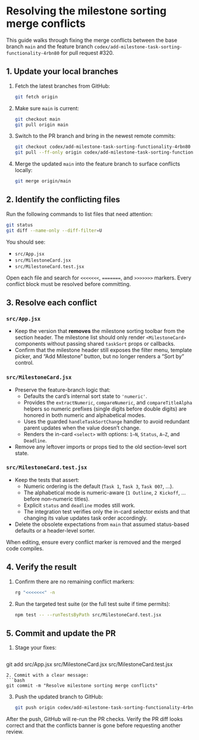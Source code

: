 # Resolving the milestone sorting merge conflicts

This guide walks through fixing the merge conflicts between the base branch `main` and the feature branch `codex/add-milestone-task-sorting-functionality-4rbn80` for pull request #320.

## 1. Update your local branches
1. Fetch the latest branches from GitHub:
   ```bash
   git fetch origin
   ```
2. Make sure `main` is current:
   ```bash
   git checkout main
   git pull origin main
   ```
3. Switch to the PR branch and bring in the newest remote commits:
   ```bash
   git checkout codex/add-milestone-task-sorting-functionality-4rbn80
   git pull --ff-only origin codex/add-milestone-task-sorting-functionality-4rbn80
   ```
4. Merge the updated `main` into the feature branch to surface conflicts locally:
   ```bash
   git merge origin/main
   ```

## 2. Identify the conflicting files
Run the following commands to list files that need attention:
```bash
git status
git diff --name-only --diff-filter=U
```
You should see:
- `src/App.jsx`
- `src/MilestoneCard.jsx`
- `src/MilestoneCard.test.jsx`

Open each file and search for `<<<<<<<`, `=======`, and `>>>>>>>` markers. Every conflict block must be resolved before committing.

## 3. Resolve each conflict

### `src/App.jsx`
- Keep the version that **removes** the milestone sorting toolbar from the section header. The milestone list should only render `<MilestoneCard>` components without passing shared `taskSort` props or callbacks.
- Confirm that the milestone header still exposes the filter menu, template picker, and “Add Milestone” button, but no longer renders a “Sort by” control.

### `src/MilestoneCard.jsx`
- Preserve the feature-branch logic that:
  - Defaults the card’s internal sort state to `'numeric'`.
  - Provides the `extractNumeric`, `compareNumeric`, and `compareTitleAlpha` helpers so numeric prefixes (single digits before double digits) are honored in both numeric and alphabetical modes.
  - Uses the guarded `handleTaskSortChange` handler to avoid redundant parent updates when the value doesn’t change.
  - Renders the in-card `<select>` with options: `1–N`, `Status`, `A–Z`, and `Deadline`.
- Remove any leftover imports or props tied to the old section-level sort state.

### `src/MilestoneCard.test.jsx`
- Keep the tests that assert:
  - Numeric ordering is the default (`Task 1`, `Task 3`, `Task 007`, …).
  - The alphabetical mode is numeric-aware (`1 Outline`, `2 Kickoff`, … before non-numeric titles).
  - Explicit `status` and `deadline` modes still work.
  - The integration test verifies only the in-card selector exists and that changing its value updates task order accordingly.
- Delete the obsolete expectations from `main` that assumed status-based defaults or a header-level sorter.

When editing, ensure every conflict marker is removed and the merged code compiles.

## 4. Verify the result
1. Confirm there are no remaining conflict markers:
   ```bash
   rg "<<<<<<<" -n
   ```
2. Run the targeted test suite (or the full test suite if time permits):
   ```bash
   npm test -- --runTestsByPath src/MilestoneCard.test.jsx
   ```

## 5. Commit and update the PR
1. Stage your fixes:
   ```bash
  git add src/App.jsx src/MilestoneCard.jsx src/MilestoneCard.test.jsx
   ```
2. Commit with a clear message:
   ```bash
   git commit -m "Resolve milestone sorting merge conflicts"
   ```
3. Push the updated branch to GitHub:
   ```bash
   git push origin codex/add-milestone-task-sorting-functionality-4rbn80
   ```

After the push, GitHub will re-run the PR checks. Verify the PR diff looks correct and that the conflicts banner is gone before requesting another review.
